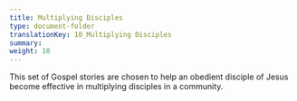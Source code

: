 ```yaml
---
title: Multiplying Disciples
type: document-folder
translationKey: 10_Multiplying Disciples
summary: 
weight: 10
---
```

This set of Gospel stories are chosen to help an obedient disciple of Jesus become effective in multiplying disciples in a community.